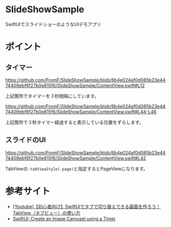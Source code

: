 # SlideShowSample
SwiftUIでスライドショーのようなUIデモアプリ

# ポイント

## タイマー

https://github.com/FromF/SlideShowSample/blob/6b4e024af0d085b23e4474409ebf6f27b0e815f6/SlideShowSample/ContentView.swift#L12

上記箇所でタイマーを３秒間隔にしています。

https://github.com/FromF/SlideShowSample/blob/6b4e024af0d085b23e4474409ebf6f27b0e815f6/SlideShowSample/ContentView.swift#L44-L46

上記箇所で３秒タイマー経過すると表示している位置をずらします。

## スライドのUI

https://github.com/FromF/SlideShowSample/blob/6b4e024af0d085b23e4474409ebf6f27b0e815f6/SlideShowSample/ContentView.swift#L42

TabViewの`.tabViewStyle(.page)`と指定するとPageViewになります。

# 参考サイト
- [[Youtube]【初心者向け】SwiftUIでタブで切り替えできる画面を作ろう！TabView（タブビュー）の使い方](https://youtu.be/trSk-p_t5z8)
- [SwiftUI: Create an Image Carousel using a Timer](https://levelup.gitconnected.com/swiftui-create-an-image-carousel-using-a-timer-ed546aacb389)
